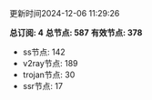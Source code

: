 更新时间2024-12-06 11:29:26

**总订阅: 4**
**总节点: 587**
**有效节点: 378**
- ss节点: 142
- v2ray节点: 189
- trojan节点: 30
- ssr节点: 17

